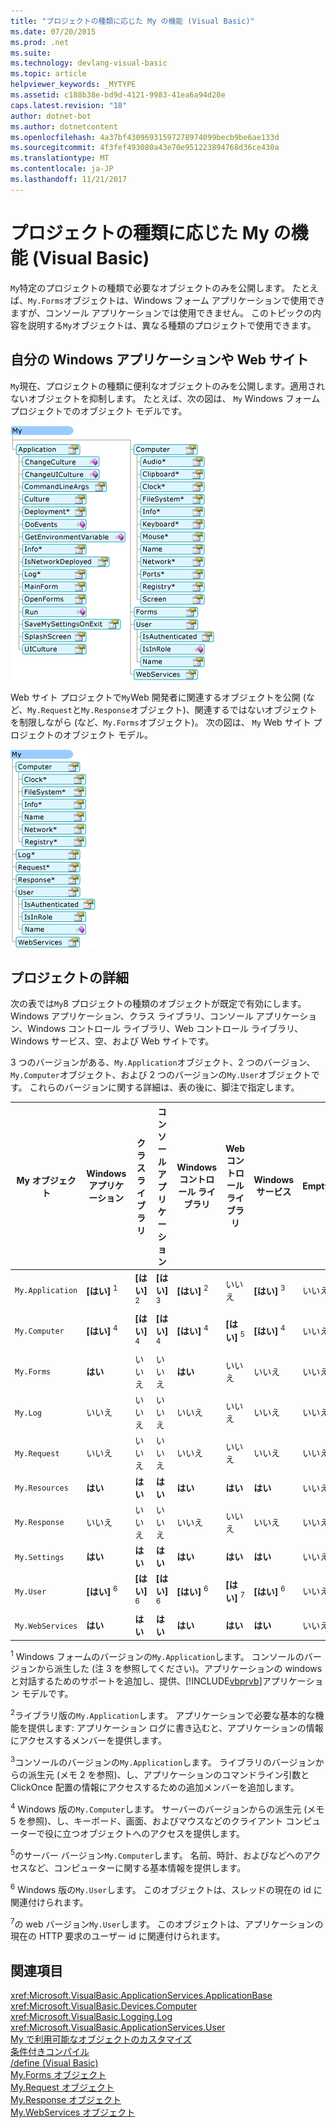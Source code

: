 ```yaml
---
title: "プロジェクトの種類に応じた My の機能 (Visual Basic)"
ms.date: 07/20/2015
ms.prod: .net
ms.suite: 
ms.technology: devlang-visual-basic
ms.topic: article
helpviewer_keywords: _MYTYPE
ms.assetid: c188b38e-bd9d-4121-9983-41ea6a94d28e
caps.latest.revision: "18"
author: dotnet-bot
ms.author: dotnetcontent
ms.openlocfilehash: 4a37bf43096931597278974099becb9be6ae133d
ms.sourcegitcommit: 4f3fef493080a43e70e951223894768d36ce430a
ms.translationtype: MT
ms.contentlocale: ja-JP
ms.lasthandoff: 11/21/2017
---
```

# <a name="how-my-depends-on-project-type-visual-basic"></a>プロジェクトの種類に応じた My の機能 (Visual Basic)
`My`特定のプロジェクトの種類で必要なオブジェクトのみを公開します。 たとえば、`My.Forms`オブジェクトは、Windows フォーム アプリケーションで使用できますが、コンソール アプリケーションでは使用できません。 このトピックの内容を説明する`My`オブジェクトは、異なる種類のプロジェクトで使用できます。  
  
## <a name="my-in-windows-applications-and-web-sites"></a>自分の Windows アプリケーションや Web サイト  
 `My`現在、プロジェクトの種類に便利なオブジェクトのみを公開します。適用されないオブジェクトを抑制します。 たとえば、次の図は、 `My` Windows フォーム プロジェクトでのオブジェクト モデルです。  
  
 ![図形の Windows フォーム アプリケーションで](../../../visual-basic/developing-apps/development-with-my/media/myinwinform.png "MyInWinForm")  
  
 Web サイト プロジェクトで`My`Web 開発者に関連するオブジェクトを公開 (など、`My.Request`と`My.Response`オブジェクト)、関連するではないオブジェクトを制限しながら (など、`My.Forms`オブジェクト)。 次の図は、 `My` Web サイト プロジェクトのオブジェクト モデル。  
  
 ![図形の Web アプリケーションで](../../../visual-basic/developing-apps/development-with-my/media/myinweb.png "MyInWeb")  
  
## <a name="project-details"></a>プロジェクトの詳細  
 次の表では`My`8 プロジェクトの種類のオブジェクトが既定で有効にします。 Windows アプリケーション、クラス ライブラリ、コンソール アプリケーション、Windows コントロール ライブラリ、Web コントロール ライブラリ、Windows サービス、空、および Web サイトです。  
  
 3 つのバージョンがある、`My.Application`オブジェクト、2 つのバージョン、`My.Computer`オブジェクト、および 2 つのバージョンの`My.User`オブジェクトです。 これらのバージョンに関する詳細は、表の後に、脚注で指定します。  
  
|My オブジェクト|Windows アプリケーション|クラス ライブラリ|コンソール アプリケーション|Windows コントロール ライブラリ|Web コントロール ライブラリ|Windows サービス|Empty|Web サイト|  
|---|---|---|---|---|---|---|---|---|  
|`My.Application`|**[はい]** <sup>1</sup>|**[はい]** <sup>2</sup>|**[はい]** <sup>3</sup>|**[はい]** <sup>2</sup>|いいえ|**[はい]** <sup>3</sup>|いいえ|いいえ|  
|`My.Computer`|**[はい]** <sup>4</sup>|**[はい]** <sup>4</sup>|**[はい]** <sup>4</sup>|**[はい]** <sup>4</sup>|**[はい]** <sup>5</sup>|**[はい]** <sup>4</sup>|いいえ|**[はい]** <sup>5</sup>|  
|`My.Forms`|**はい**|いいえ|いいえ|**はい**|いいえ|いいえ|いいえ|いいえ|  
|`My.Log`|いいえ|いいえ|いいえ|いいえ|いいえ|いいえ|いいえ|**はい**|  
|`My.Request`|いいえ|いいえ|いいえ|いいえ|いいえ|いいえ|いいえ|**はい**|  
|`My.Resources`|**はい**|**はい**|**はい**|**はい**|**はい**|**はい**|いいえ|いいえ|  
|`My.Response`|いいえ|いいえ|いいえ|いいえ|いいえ|いいえ|いいえ|**はい**|  
|`My.Settings`|**はい**|**はい**|**はい**|**はい**|**はい**|**はい**|いいえ|いいえ|  
|`My.User`|**[はい]** <sup>6</sup>|**[はい]** <sup>6</sup>|**[はい]** <sup>6</sup>|**[はい]** <sup>6</sup>|**[はい]** <sup>7</sup>|**[はい]** <sup>6</sup>|いいえ|**[はい]** <sup>7</sup>|  
|`My.WebServices`|**はい**|**はい**|**はい**|**はい**|**はい**|**はい**|いいえ|いいえ|  
  
 <sup>1</sup> Windows フォームのバージョンの`My.Application`します。 コンソールのバージョンから派生した (注 3 を参照してください)。アプリケーションの windows と対話するためのサポートを追加し、提供、[!INCLUDE[vbprvb](~/includes/vbprvb-md.md)]アプリケーション モデルです。  
  
 <sup>2</sup>ライブラリ版の`My.Application`します。 アプリケーションで必要な基本的な機能を提供します: アプリケーション ログに書き込むと、アプリケーションの情報にアクセスするメンバーを提供します。  
  
 <sup>3</sup>コンソールのバージョンの`My.Application`します。 ライブラリのバージョンからの派生元 (メモ 2 を参照)、し、アプリケーションのコマンドライン引数と ClickOnce 配置の情報にアクセスするための追加メンバーを追加します。  
  
 <sup>4</sup> Windows 版の`My.Computer`します。 サーバーのバージョンからの派生元 (メモ 5 を参照)、し、キーボード、画面、およびマウスなどのクライアント コンピューターで役に立つオブジェクトへのアクセスを提供します。  
  
 <sup>5</sup>のサーバー バージョン`My.Computer`します。 名前、時計、およびなどへのアクセスなど、コンピューターに関する基本情報を提供します。  
  
 <sup>6</sup> Windows 版の`My.User`します。 このオブジェクトは、スレッドの現在の id に関連付けられます。  
  
 <sup>7</sup>の web バージョン`My.User`します。 このオブジェクトは、アプリケーションの現在の HTTP 要求のユーザー id に関連付けられます。  
  
## <a name="see-also"></a>関連項目  
 <xref:Microsoft.VisualBasic.ApplicationServices.ApplicationBase>  
 <xref:Microsoft.VisualBasic.Devices.Computer>  
 <xref:Microsoft.VisualBasic.Logging.Log>  
 <xref:Microsoft.VisualBasic.ApplicationServices.User>  
 [My で利用可能なオブジェクトのカスタマイズ](../../../visual-basic/developing-apps/customizing-extending-my/customizing-which-objects-are-available-in-my.md)  
 [条件付きコンパイル](../../../visual-basic/programming-guide/program-structure/conditional-compilation.md)  
 [/define (Visual Basic)](../../../visual-basic/reference/command-line-compiler/define.md)  
 [My.Forms オブジェクト](../../../visual-basic/language-reference/objects/my-forms-object.md)  
 [My.Request オブジェクト](../../../visual-basic/language-reference/objects/my-request-object.md)  
 [My.Response オブジェクト](../../../visual-basic/language-reference/objects/my-response-object.md)  
 [My.WebServices オブジェクト](../../../visual-basic/language-reference/objects/my-webservices-object.md)
